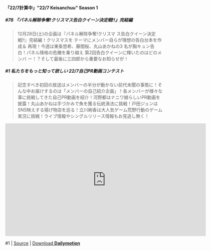 #### 「22/7計算中」"22/7 Keisanchuu" Season 1

##### #78 『パネル解除争奪!クリスマス告白クイーン決定戦!!』完結編
>12月28日(土)の企画は『パネル解除争奪!クリスマ
ス告白クイーン決定戦!!』完結編！クリスマスを
テーマにメンバー自らが理想の告白台本を作成＆
再現！今週は東条悠希、藤間桜、丸山あかねの3
名が胸キュン告白！パネル降格の危機を乗り越え
第2回告白クイーンに輝いたのはどのメンバ
ー！？そして最後に三四郎から重要なお知らせが！

##### #1 私たちをもっと知って欲しい 22/7自己PR動画コンテスト
>記念すべき初回の放送はメンバーの半分が動かない前代未聞の事態に！そんな中お届けするのは「メンバーの自己紹介企画」！各メンバーが様々な事に挑戦してきた自己PR動画を紹介！河野都はナニワ娘らしいPR動画を披露！丸山あかねは手づかみで魚を獲る伝統漁法に挑戦！戸田ジュンはSNS映えする揚げ物店を巡る！立川絢香は大人気ゲーム荒野行動のゲーム実況に挑戦！ライブ情報やシングルリリース情報もお見逃し無く！

<iframe frameborder="0" width="640" height="360" src="https://www.dailymotion.com/embed/video/x7tzr95" allowfullscreen allow="autoplay"></iframe>

 #1 | [Source](https://nyaa.si/view/1161338) | [Download **Dailymotion**](https://dai.ly/x7tzr95)
